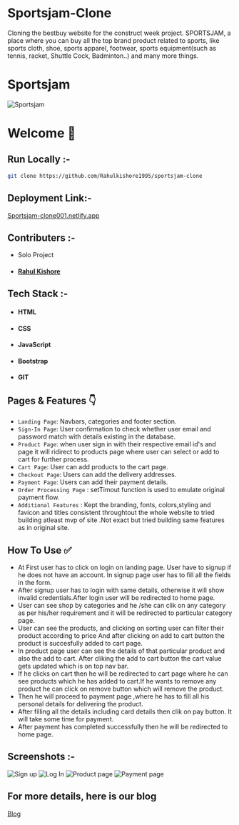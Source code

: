# Sportsjam-Clone
Cloning the bestbuy website for the construct week project. SPORTSJAM, a place where you can buy all the top brand product related to sports, like sports cloth, shoe, sports apparel, footwear, sports equipment(such as tennis, racket, Shuttle Cock, Badminton..) and many more things.
# Sportsjam


![Sportsjam](https://miro.medium.com/max/700/1*HUYIjW3lQFaj9bAXTXZ49A.png)


# Welcome :wave:


## Run Locally :-
```bash
git clone https://github.com/Rahulkishore1995/sportsjam-clone
```



## Deployment Link:-
[Sportsjam-clone001.netlify.app](https://sportsjam-project-rahulkishore1995.vercel.app/)

## Contributers :- 
- Solo Project
- #### [Rahul Kishore](https://www.linkedin.com/in/rahul-kishore-48835b223/)



## Tech Stack :- 

- #### HTML
- #### CSS 
- #### JavaScript
- #### Bootstrap
- #### GIT


## Pages & Features :point_down:


- `Landing Page`: Navbars, categories and footer section.
- `Sign-In Page`: User confirmation to check whether user email and password match with details existing in the database.
- `Product Page`: when user sign in with their respective email id's and  page it will ridirect to products page where user can select or add to cart for further process.
- `Cart Page`: User can add products to the cart page.
- `Checkout Page`: Users can add the delivery addresses.
- `Payment Page`: Users can add their payment details.
- `Order Processing Page` : setTimout function is used to emulate original payment flow.
- `Additional Features` : Kept the branding, fonts, colors,styling and favicon and titles consistent throughtout the whole website to tried building atleast mvp of site .Not exact but tried  building same features as in original site.
 
## How To Use ✅

- At First user has to click on login on landing page. User have to signup if he does not have an account. In signup page user has to  fill  all the fields in the form.
- After signup user has to login with same details, otherwise it will show invalid credentials.After login user will be redirected to home page.
- User can see shop by categories and he /she can clik on any category as per his/her requirement and it will be redirected to particular category page.
- User can see the products, and clicking on sorting user can filter their product according to price And after clicking on add to cart button the product is succesfully added to cart page.
- In product page user can see the details of that particular product and also the add to cart. After cliking the add to cart button the cart value gets updated which is on top nav bar.
- If he clicks on cart then he will be redirected to cart page where he can see products which he has added to cart.If he wants to remove any product he can click on remove button which will remove the product. 
- Then he will proceed to payment page ,where he has to fill all his personal details for delivering the product.
- After filling all the details including card details then clik on pay button. It will take some time for payment.
- After payment has completed successfully then he will be redirected to home page.



## Screenshots :- 
![Sign up](https://miro.medium.com/max/700/1*ehFFZ_-I2ihJFshGfiC8lA.png)
![Log In](https://miro.medium.com/max/700/1*7liSvRrTzcHSEzvoI_AbCg.png)
![Product page](https://miro.medium.com/max/700/1*ny7_bL-BB5PmgR1QGZkI2w.png)
![Payment page](https://miro.medium.com/max/700/1*_hSiz44uG2aoNtpKNDD4yw.png)

## For more details, here is our blog
[Blog](https://medium.com/@rahulkishore425/journey-of-building-spotrsjam-clone-website-dd89a962830c)
